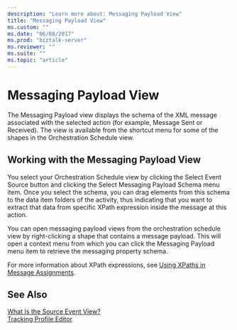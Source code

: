 ```yaml
---
description: "Learn more about: Messaging Payload View"
title: "Messaging Payload View"
ms.custom: ""
ms.date: "06/08/2017"
ms.prod: "biztalk-server"
ms.reviewer: ""
ms.suite: ""
ms.topic: "article"
---
```

# Messaging Payload View
The Messaging Payload view displays the schema of the XML message associated with the selected action (for example, Message Sent or Received). The view is available from the shortcut menu for some of the shapes in the Orchestration Schedule view.  
  
## Working with the Messaging Payload View  
 You select your Orchestration Schedule view by clicking the Select Event Source button and clicking the Select Messaging Payload Schema menu item. Once you select the schema, you can drag elements from this schema to the data item folders of the activity, thus indicating that you want to extract that data from specific XPath expression inside the message at this action.  
  
 You can open messaging payload views from the orchestration schedule view by right-clicking a shape that contains a message payload. This will open a context menu from which you can click the Messaging Payload menu item to retrieve the messaging property schema.  
  
 For more information about XPath expressions, see [Using XPaths in Message Assignments](../core/using-xpaths-in-message-assignments.md).  
  
## See Also  
 [What Is the Source Event View?](../core/what-is-the-source-event-view.md)   
 [Tracking Profile Editor](../core/tracking-profile-editor.md)

